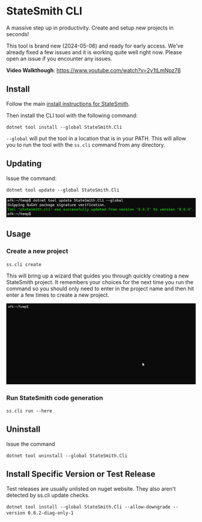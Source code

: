 # StateSmith CLI
A massive step up in productivity. Create and setup new projects in seconds!

This tool is brand new (2024-05-06) and ready for early access. We've already fixed a few issues and it is working quite well right now. Please open an issue if you encounter any issues.

**Video Walkthough**: https://www.youtube.com/watch?v=2y1tLmNpz78

## Install
Follow the main [install instructions for StateSmith](https://github.com/StateSmith/StateSmith/wiki/StateSmith-install-requirements).

Then install the CLI tool with the following command:
```
dotnet tool install --global StateSmith.Cli
```

`--global` will put the tool in a location that is in your PATH. This will allow you to run the tool with the `ss.cli` command from any directory.

<!--  ![](./md-img/install.gif) -->

## Updating
Issue the command:
```
dotnet tool update --global StateSmith.Cli
```

![](./md-img/image.png)

## Usage
### Create a new project
```
ss.cli create
```

This will bring up a wizard that guides you through quickly creating a new StateSmith project. It remembers your choices for the next time you run the command so you should only need to enter in the project name and then hit enter a few times to create a new project.

![](./md-img/create.gif)

### Run StateSmith code generation
```
ss.cli run --here
```






## Uninstall
Issue the command
```
dotnet tool uninstall --global StateSmith.Cli
```

## Install Specific Version or Test Release
Test releases are usually unlisted on nuget website. They also aren't detected by ss.cli update checks.
```
dotnet tool install --global StateSmith.Cli --allow-downgrade --version 0.8.2-diag-only-1
```
